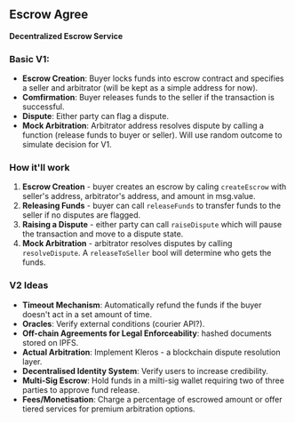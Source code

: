 ## Escrow Agree 

**Decentralized Escrow Service**

### Basic V1:

-   **Escrow Creation**: Buyer locks funds into escrow contract and specifies a seller and arbitrator (will be kept as a simple address for now).
-   **Comfirmation**: Buyer releases funds to the seller if the transaction is successful.
-   **Dispute**: Either party can flag a dispute.
-   **Mock Arbitration**: Arbitrator address resolves dispute by calling a function (release funds to buyer or seller). Will use random outcome to simulate decision for V1.

### How it'll work

1. **Escrow Creation** - buyer creates an escrow by caling `createEscrow` with seller's address, arbitrator's address, and amount in msg.value.
2. **Releasing Funds** - buyer can call `releaseFunds` to transfer funds to the seller if no disputes are flagged.
3. **Raising a Dispute** - either party can call `raiseDispute` which will pause the transaction and move to a dispute state.
4. **Mock Arbitration** - arbitrator resolves disputes by calling `resolveDispute`. A `releaseToSeller` bool will determine who gets the funds.

### V2 Ideas

-   **Timeout Mechanism**: Automatically refund the funds if the buyer doesn't act in a set amount of time.
-   **Oracles**: Verify external conditions (courier API?).
-   **Off-chain Agreements for Legal Enforceability**: hashed documents stored on IPFS.
-   **Actual Arbitration**: Implement Kleros - a blockchain dispute resolution layer.
-   **Decentralised Identity System**: Verify users to increase credibility.
-   **Multi-Sig Escrow**: Hold funds in a milti-sig wallet requiring two of three parties to approve fund release.
-   **Fees/Monetisation**: Charge a percentage of escrowed amount or offer tiered services for premium arbitration options.




